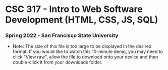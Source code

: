 # CSC 317 - Intro to Web Software Development (HTML, CSS, JS, SQL)

### Spring 2022 - San Francisco State University

* Note: The size of this file is too large to be displayed in the desired format. If you would like to watch this 10-minute demo, you may need to click "View raw", allow the file to download onto your device and then double-click it from your
downloads folder.
